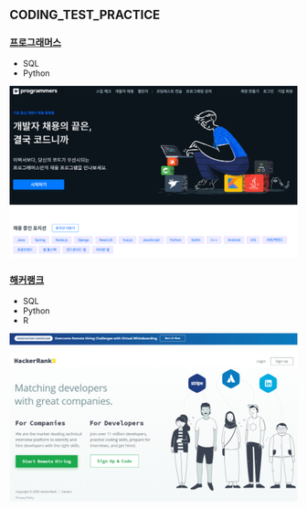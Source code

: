 ## CODING_TEST_PRACTICE


### [프로그래머스](https://programmers.co.kr/)
  - SQL
  - Python

<p>
  <img src='image/programmers.PNG'>
</p>


### [해커랭크](https://www.hackerrank.com/)
  - SQL
  - Python
  - R
  
<p>
  <img src='image/hackerrank.PNG'>
</p>
